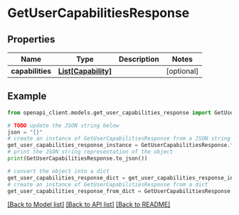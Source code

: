 # GetUserCapabilitiesResponse


## Properties

Name | Type | Description | Notes
------------ | ------------- | ------------- | -------------
**capabilities** | [**List[Capability]**](Capability.md) |  | [optional] 

## Example

```python
from openapi_client.models.get_user_capabilities_response import GetUserCapabilitiesResponse

# TODO update the JSON string below
json = "{}"
# create an instance of GetUserCapabilitiesResponse from a JSON string
get_user_capabilities_response_instance = GetUserCapabilitiesResponse.from_json(json)
# print the JSON string representation of the object
print(GetUserCapabilitiesResponse.to_json())

# convert the object into a dict
get_user_capabilities_response_dict = get_user_capabilities_response_instance.to_dict()
# create an instance of GetUserCapabilitiesResponse from a dict
get_user_capabilities_response_from_dict = GetUserCapabilitiesResponse.from_dict(get_user_capabilities_response_dict)
```
[[Back to Model list]](../README.md#documentation-for-models) [[Back to API list]](../README.md#documentation-for-api-endpoints) [[Back to README]](../README.md)


